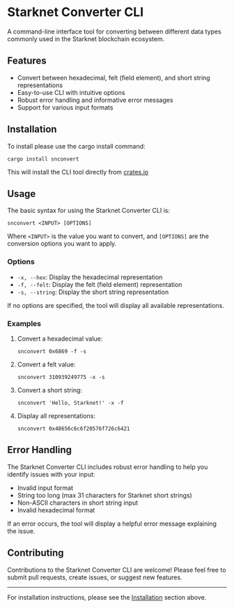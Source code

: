 # Starknet Converter CLI

A command-line interface tool for converting between different data types commonly used in the Starknet blockchain ecosystem.

## Features

- Convert between hexadecimal, felt (field element), and short string representations
- Easy-to-use CLI with intuitive options
- Robust error handling and informative error messages
- Support for various input formats

## Installation

To install please use the cargo install command:

```
cargo install snconvert
```

This will install the CLI tool directly from [crates.io](https://crates.io/crates/snconvert)

## Usage

The basic syntax for using the Starknet Converter CLI is:

```
snconvert <INPUT> [OPTIONS]
```

Where `<INPUT>` is the value you want to convert, and `[OPTIONS]` are the conversion options you want to apply.

### Options

- `-x, --hex`: Display the hexadecimal representation
- `-f, --felt`: Display the felt (field element) representation
- `-s, --string`: Display the short string representation

If no options are specified, the tool will display all available representations.

### Examples

1. Convert a hexadecimal value:

   ```
   snconvert 0x6869 -f -s
   ```

2. Convert a felt value:

   ```
   snconvert 310939249775 -x -s
   ```

3. Convert a short string:

   ```
   snconvert 'Hello, Starknet!' -x -f
   ```

4. Display all representations:
   ```
   snconvert 0x48656c6c6f20576f726c6421
   ```

## Error Handling

The Starknet Converter CLI includes robust error handling to help you identify issues with your input:

- Invalid input format
- String too long (max 31 characters for Starknet short strings)
- Non-ASCII characters in short string input
- Invalid hexadecimal format

If an error occurs, the tool will display a helpful error message explaining the issue.

## Contributing

Contributions to the Starknet Converter CLI are welcome! Please feel free to submit pull requests, create issues, or suggest new features.

---

For installation instructions, please see the [Installation](#installation) section above.
